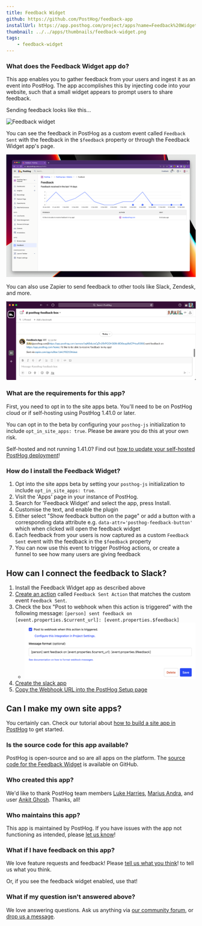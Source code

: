 ```yaml
---
title: Feedback Widget
github: https://github.com/PostHog/feedback-app
installUrl: https://app.posthog.com/project/apps?name=Feedback%20Widget
thumbnail: ../../apps/thumbnails/feedback-widget.png
tags:
    - feedback-widget
---
```


### What does the Feedback Widget app do?

This app enables you to gather feedback from your users and ingest it as an event into PostHog. The app accomplishes this by injecting code into your website, such that a small widget appears to prompt users to share feedback.

Sending feedback looks like this...

![Feedback widget](../../images/docs/apps/feedback-widget/feedback-box.gif)

You can see the feedback in PostHog as a custom event called `Feedback Sent` with the feedback in the `$feedback` property or through the Feedback Widget app's page.

![Feedback widget](../../images/docs/apps/feedback-widget/feedback-ui.png)

You can also use Zapier to send feedback to other tools like Slack, Zendesk, and more.

![Feedback widget](../../images/docs/apps/feedback-widget/feedback-slack.png)

### What are the requirements for this app?

First, you need to opt in to the site apps beta. You'll need to be on PostHog cloud or if self-hosting using PostHog 1.41.0 or later.

You can opt in to the beta by configuring your `posthog-js` initialization to include `opt_in_site_apps: true`. Please be aware you do this at your own risk.

Self-hosted and not running 1.41.0? Find out [how to update your self-hosted PostHog deployment](/docs/runbook/upgrading-posthog)!

### How do I install the Feedback Widget?

1. Opt into the site apps beta by setting your `posthog-js` initialization to include `opt_in_site_apps: true`.  
2. Visit the 'Apps' page in your instance of PostHog.
3. Search for 'Feedback Widget' and select the app, press Install.
4. Customise the text, and enable the plugin
5. Either select "Show feedback button on the page" or add a button with a corresponding data attribute e.g. `data-attr='posthog-feedback-button'` which when clicked will open the feedback widget
6. Each feedback from your users is now captured as a custom `Feedback Sent` event with the feedback in the `$feedback` property
7. You can now use this event to trigger PostHog actions, or create a funnel to see how many users are giving feedback

## How can I connect the feedback to Slack?

1. Install the Feedback Widget app as described above
2. [Create an action](https://app.posthog.com/data-management/actions/new) called `Feedback Sent Action` that matches the custom event `Feedback Sent`.
3. Check the box "Post to webhook when this action is triggered" with the following message: `[person] sent feedback on [event.properties.$current_url]: [event.properties.$feedback]`
   - ![Webhook config](../../images/docs/apps/feedback-widget/webhook-config.png)
4. [Create the slack app](https://posthog.com/docs/integrate/webhooks/slack)
5. [Copy the Webhook URL into the PostHog Setup page](https://posthog.com/docs/integrate/webhooks/slack)


## Can I make my own site apps?

You certainly can. Check our tutorial about [how to build a site app in PostHog](/tutorials/build-site-app) to get started.

### Is the source code for this app available?

PostHog is open-source and so are all apps on the platform. The [source code for the Feedback Widget](https://github.com/PostHog/downsampling-plugin) is available on GitHub.

### Who created this app?

We'd like to thank PostHog team members [Luke Harries](https://github.com/lharries), [Marius Andra](https://github.com/mariusandra), and user [Ankit Ghosh](https://github.com/Growthfyi). Thanks, all!

### Who maintains this app?

This app is maintained by PostHog. If you have issues with the app not functioning as intended, please [let us know](http://app.posthog.com/home#supportModal)!

### What if I have feedback on this app?

We love feature requests and feedback! Please [tell us what you think](http://app.posthog.com/home#supportModal)! to tell us what you think.

Or, if you see the feedback widget enabled, use that!

### What if my question isn't answered above?

We love answering questions. Ask us anything via [our community forum](/questions), or [drop us a message](http://app.posthog.com/home#supportModal). 
